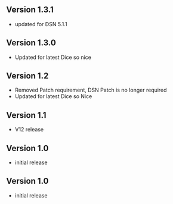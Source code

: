 ## Version 1.3.1
- updated for DSN 5.1.1

## Version 1.3.0
- Updated for latest Dice so nice

## Version 1.2
- Removed Patch requirement, DSN Patch is no longer required
- Updated for latest Dice so Nice

## Version 1.1
- V12 release

## Version 1.0
- initial release

## Version 1.0
- initial release

